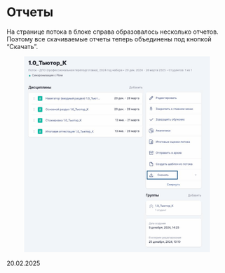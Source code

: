 # Отчеты

На странице потока в блоке справа образовалось несколько отчетов. Поэтому все скачиваемые отчеты теперь объединены под кнопкой “Скачать”.

<figure><img src="../../.gitbook/assets/Гифка с Gifius.ru (1).gif" alt=""><figcaption></figcaption></figure>

20.02.2025
